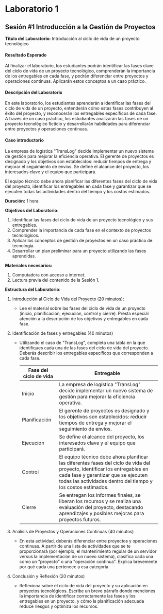 # Laboratorio 1

## Sesión #1 Introducción a la Gestión de Proyectos

**Título del Laboratorio:** Introducción al ciclo de vida de un proyecto tecnológico

#### Resultado Esperado

Al finalizar el laboratorio, los estudiantes podrán identificar las fases clave del ciclo de vida de un proyecto tecnológico, comprenderán la importancia de los entregables en cada fase, y podrán diferenciar entre proyectos y operaciones continuas. Aplicarán estos conceptos a un caso práctico.

#### Descripción del Laboratorio

En este laboratorio, los estudiantes aprenderán a identificar las fases del ciclo de vida de un proyecto, entenderán cómo estas fases contribuyen al éxito del proyecto, y reconocerán los entregables específicos de cada fase. A través de un caso práctico, los estudiantes analizarán las fases de un proyecto tecnológico ficticio y desarrollarán habilidades para diferenciar entre proyectos y operaciones continuas.

#### Caso introductorio

La empresa de logística "TransLog" decide implementar un nuevo sistema de gestión para mejorar la eficiencia operativa. El gerente de proyectos es designado y los objetivos son establecidos: reducir tiempos de entrega y mejorar el seguimiento de envíos. Se define el alcance del proyecto, los interesados clave y el equipo que participará.

El equipo técnico debe ahora planificar las diferentes fases del ciclo de vida del proyecto, identificar los entregables en cada fase y garantizar que se ejecuten todas las actividades dentro del tiempo y los costos estimados.

**Duración:** 1 hora

**Objetivos del Laboratorio:**

1. Identificar las fases del ciclo de vida de un proyecto tecnológico y sus entregables.
2. Comprender la importancia de cada fase en el contexto de proyectos tecnológicos.
3. Aplicar los conceptos de gestión de proyectos en un caso práctico de tecnología.
4. Desarrollar un plan preliminar para un proyecto utilizando las fases aprendidas.

**Materiales necesarios:**

1. Computadora con acceso a internet.
2. Lectura previa del contenido de la Sesión 1.

**Estructura del Laboratorio:**

1. Introducción al Ciclo de Vida del Proyecto (20 minutos):
    - Lee el material sobre las fases del ciclo de vida de un proyecto (inicio, planificación, ejecución, control y cierre). Presta especial atención a la descripción de los objetivos y entregables en cada fase.

2. Identificación de fases y entregables (40 minutos)
    - Utilizando el caso de "TransLog", completa una tabla en la que identifiques cada una de las fases del ciclo de vida del proyecto. Deberás describir los entregables específicos que corresponden a cada fase.

        |Fase del ciclo de vida|    Entregable                |
        |----------------------|------------------------------|
        |    Inicio            |    La empresa de logística "TransLog" decide implementar un nuevo sistema de gestión para mejorar la eficiencia operativa.|
        |    Planificación     |    El gerente de proyectos es designado y los objetivos son establecidos: reducir tiempos de entrega y mejorar el seguimiento de envíos.|
        |    Ejecución         |    Se define el alcance del proyecto, los interesados clave y el equipo que participará.|
        |    Control           |    El equipo técnico debe ahora planificar las diferentes fases del ciclo de vida del proyecto, identificar los entregables en cada fase y garantizar que se ejecuten todas las actividades dentro del tiempo y los costos estimados.|
        |    Cierre            |    Se entregan los informes finales, se liberan los recursos y se realiza una evaluación del proyecto, destacando aprendizajes y posibles mejoras para proyectos futuros.|

3. Análisis de Proyectos y Operaciones Continuas (40 minutos)
    - En esta actividad, deberás diferenciar entre proyectos y operaciones continuas. A partir de una lista de actividades que se te proporcionará (por ejemplo, el mantenimiento regular de un servidor versus la implementación de un nuevo sistema), clasifica cada una como un "proyecto" o una "operación continua". Explica brevemente por qué cada una pertenece a esa categoría.

4. Conclusión y Reflexión (20 minutos)
    - Reflexiona sobre el ciclo de vida del proyecto y su aplicación en proyectos tecnológicos. Escribe un breve párrafo donde menciones la importancia de identificar correctamente las fases y los entregables en un proyecto, y cómo la planificación adecuada reduce riesgos y optimiza los recursos.

